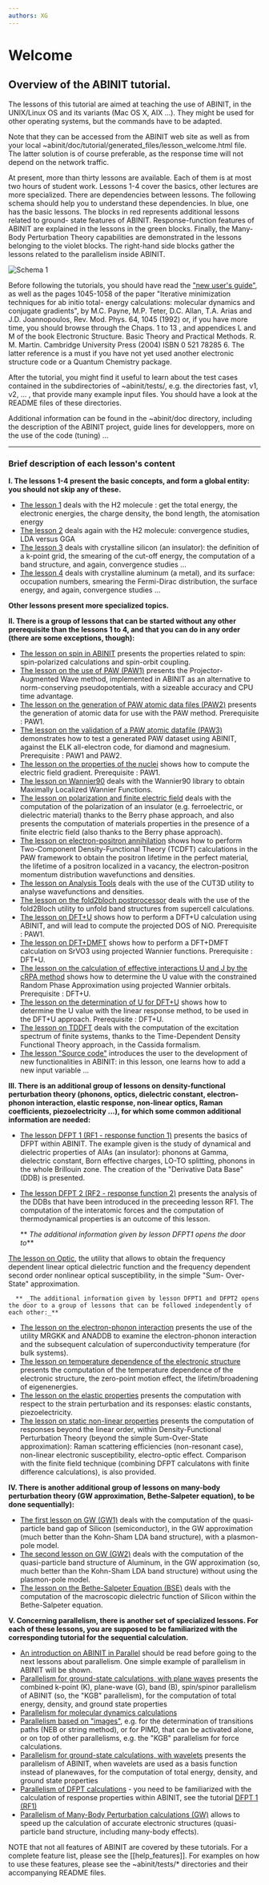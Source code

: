 ```yaml
---
authors: XG
---
```


# Welcome  

## Overview of the ABINIT tutorial.  

The lessons of this tutorial are aimed at teaching the use of ABINIT, in the
UNIX/Linux OS and its variants (Mac OS X, AIX ...). They might be used for
other operating systems, but the commands have to be adapted.

Note that they can be accessed from the ABINIT web site as well as from your
local ~abinit/doc/tutorial/generated_files/lesson_welcome.html file. The
latter solution is of course preferable, as the response time will not depend
on the network traffic.

At present, more than thirty lessons are available. Each of them is at most
two hours of student work. Lessons 1-4 cover the basics, other lectures are
more specialized. There are dependencies between lessons. The following schema
should help you to understand these dependencies. In blue, one has the basic
lessons. The blocks in red represents additional lessons related to ground-
state features of ABINIT. Response-function features of ABINIT are explained
in the lessons in the green blocks. Finally, the Many-Body Perturbation Theory
capabilities are demonstrated in the lessons belonging to the violet blocks.
The right-hand side blocks gather the lessons related to the parallelism
inside ABINIT.

![Schema 1](../documents/lesson_welcome/tutorial_flowchart_v6.png)

Before following the tutorials, you should have read the [ "new user's
guide"](../../users/generated_files/help_new_user.html), as well as the pages
1045-1058 of the paper "Iterative minimization techniques for ab initio total-
energy calculations: molecular dynamics and conjugate gradients", by M.C.
Payne, M.P. Teter, D.C. Allan, T.A. Arias and J.D. Joannopoulos, Rev. Mod.
Phys. 64, 1045 (1992) or, if you have more time, you should browse through the
Chaps. 1 to 13 , and appendices L and M of the book Electronic Structure.
Basic Theory and Practical Methods. R. M. Martin. Cambridge University Press
(2004) ISBN 0 521 78285 6. The latter reference is a must if you have not yet
used another electronic structure code or a Quantum Chemistry package.

After the tutorial, you might find it useful to learn about the test cases
contained in the subdirectories of ~abinit/tests/, e.g. the directories fast,
v1, v2, ... , that provide many example input files. You should have a look at
the README files of these directories.

Additional information can be found in the ~abinit/doc directory, including
the description of the ABINIT project, guide lines for developpers, more on
the use of the code (tuning) ...

* * *

### Brief description of each lesson's content

**I. The lessons 1-4 present the basic concepts, and form a global entity: you
should not skip any of these.**

  * [The lesson 1](lesson_base1.html) deals with the H2 molecule : get the total energy, the electronic energies, the charge density, the bond length, the atomisation energy 
  * [The lesson 2](lesson_base2.html) deals again with the H2 molecule: convergence studies, LDA versus GGA 
  * [The lesson 3](lesson_base3.html) deals with crystalline silicon (an insulator): the definition of a k-point grid, the smearing of the cut-off energy, the computation of a band structure, and again, convergence studies ...
  * [The lesson 4](lesson_base4.html) deals with crystalline aluminum (a metal), and its surface: occupation numbers, smearing the Fermi-Dirac distribution, the surface energy, and again, convergence studies ...

**Other lessons present more specialized topics.**

**II. There is a group of lessons that can be started without any other
prerequisite than the lessons 1 to 4, and that you can do in any order (there
are some exceptions, though):**

  * [The lesson on spin in ABINIT](lesson_spin.html) presents the properties related to spin: spin-polarized calculations and spin-orbit coupling. 
  * [The lesson on the use of PAW (PAW1)](lesson_paw1.html) presents the Projector-Augmented Wave method, implemented in ABINIT as an alternative to norm-conserving pseudopotentials, with a sizeable accuracy and CPU time advantage.
  * [The lesson on the generation of PAW atomic data files (PAW2)](lesson_paw2.html) presents the generation of atomic data for use with the PAW method. Prerequisite : PAW1.
  * [The lesson on the validation of a PAW atomic datafile (PAW3)](lesson_paw3.html) demonstrates how to test a generated PAW dataset using ABINIT, against the ELK all-electron code, for diamond and magnesium. Prerequisite : PAW1 and PAW2.
  * [The lesson on the properties of the nuclei](lesson_nuc.html) shows how to compute the electric field gradient. Prerequisite : PAW1.
  * [The lesson on Wannier90](lesson_wannier90.html) deals with the Wannier90 library to obtain Maximally Localized Wannier Functions.
  * [The lesson on polarization and finite electric field](lesson_ffield.html) deals with the computation of the polarization of an insulator (e.g. ferroelectric, or dielectric material) thanks to the Berry phase approach, and also presents the computation of materials properties in the presence of a finite electric field (also thanks to the Berry phase approach).
  * [The lesson on electron-positron annihilation](lesson_positron.html) shows how to perform Two-Component Density-Functional Theory (TCDFT) calculations in the PAW framework to obtain the positron lifetime in the perfect material, the lifetime of a positron localized in a vacancy, the electron-positron momentum distribution wavefunctions and densities. 
  * [The lesson on Analysis Tools](lesson_analysis_tools.html) deals with the use of the CUT3D utility to analyse wavefunctions and densities.
  * [The lesson on the fold2bloch postprocessor](lesson_fold2bloch.html) deals with the use of the fold2Bloch utility to unfold band structures from supercell calculations.
  * [The lesson on DFT+U](lesson_dftu.html) shows how to perform a DFT+U calculation using ABINIT, and will lead to compute the projected DOS of NiO. Prerequisite : PAW1.
  * [The lesson on DFT+DMFT](lesson_dmft.html) shows how to perform a DFT+DMFT calculation on SrVO3 using projected Wannier functions. Prerequisite : DFT+U.
  * [The lesson on the calculation of effective interactions U and J by the cRPA method](lesson_ucalc_crpa.html) shows how to determine the U value with the constrained Random Phase Approximation using projected Wannier orbitals. Prerequisite : DFT+U.
  * [The lesson on the determination of U for DFT+U](lesson_udet.html) shows how to determine the U value with the linear response method, to be used in the DFT+U approach. Prerequisite : DFT+U.
  * [The lesson on TDDFT](lesson_tddft.html) deals with the computation of the excitation spectrum of finite systems, thanks to the Time-Dependent Density Functional Theory approach, in the Cassida formalism.
  * [The lesson "Source code"](lesson_source_code.html) introduces the user to the development of new functionalities in ABINIT: in this lesson, one learns how to add a new input variable ...

**III. There is an additional group of lessons on density-functional
perturbation theory (phonons, optics, dielectric constant, electron-phonon
interaction, elastic response, non-linear optics, Raman coefficients,
piezoelectricity ...), for which some common additional information are
needed:**

  * [The lesson DFPT 1 (RF1 - response function 1)](lesson_rf1.html) presents the basics of DFPT within ABINIT. The example given is the study of dynamical and dielectric properties of AlAs (an insulator): phonons at Gamma, dielectric constant, Born effective charges, LO-TO splitting, phonons in the whole Brillouin zone. The creation of the "Derivative Data Base" (DDB) is presented.
  * [The lesson DFPT 2 (RF2 - response function 2)](lesson_rf2.html) presents the analysis of the DDBs that have been introduced in the preceeding lesson RF1. The computation of the interatomic forces and the computation of thermodynamical properties is an outcome of this lesson.

      ** _The additional information given by lesson DFPT1 opens the door to_**

[The lesson on Optic](lesson_optic.html), the utility that allows to obtain
the frequency dependent linear optical dielectric function and the frequency
dependent second order nonlinear optical susceptibility, in the simple "Sum-
Over-State" approximation.

      ** _The additional information given by lesson DFPT1 and DFPT2 opens the door to a group of lessons that can be followed independently of each other:_**

  * [The lesson on the electron-phonon interaction](lesson_eph.html) presents the use of the utility MRGKK and ANADDB to examine the electron-phonon interaction and the subsequent calculation of superconductivity temperature (for bulk systems).
  * [The lesson on temperature dependence of the electronic structure](lesson_tdepes.html) presents the computation of the temperature dependence of the electronic structure, the zero-point motion effect, the lifetim/broadening of eigenenergies.
  * [The lesson on the elastic properties](lesson_elastic.html) presents the computation with respect to the strain perturbation and its responses: elastic constants, piezoelectricity.
  * [The lesson on static non-linear properties](lesson_nlo.html) presents the computation of responses beyond the linear order, within Density-Functional Perturbation Theory (beyond the simple Sum-Over-State approximation): Raman scattering efficiencies (non-resonant case), non-linear electronic susceptibility, electro-optic effect. Comparison with the finite field technique (combining DFPT calculatons with finite difference calculations), is also provided.

**IV. There is another additional group of lessons on many-body perturbation
theory (GW approximation, Bethe-Salpeter equation), to be done
sequentially):**

  * [The first lesson on GW (GW1)](lesson_gw1.html) deals with the computation of the quasi-particle band gap of Silicon (semiconductor), in the GW approximation (much better than the Kohn-Sham LDA band structure), with a plasmon-pole model. 
  * [The second lesson on GW (GW2)](lesson_gw2.html) deals with the computation of the quasi-particle band structure of Aluminum, in the GW approximation (so, much better than the Kohn-Sham LDA band structure) without using the plasmon-pole model. 
  * [The lesson on the Bethe-Salpeter Equation (BSE)](lesson_bse.html) deals with the computation of the macroscopic dielectric function of Silicon within the Bethe-Salpeter equation. 

**V. Concerning parallelism, there is another set of specialized lessons. For
each of these lessons, you are supposed to be familiarized with the
corresponding tutorial for the sequential calculation.**

  * [An introduction on ABINIT in Parallel](lesson_basepar.html) should be read before going to the next lessons about parallelism. One simple example of parallelism in ABINIT will be shown.
  * [Parallelism for ground-state calculations, with plane waves](lesson_paral_gspw.html) presents the combined k-point (K), plane-wave (G), band (B), spin/spinor parallelism of ABINIT (so, the "KGB" parallelism), for the computation of total energy, density, and ground state properties 
  * [Parallelism for molecular dynamics calculations](lesson_paral_moldyn.html)
  * [Parallelism based on "images"](lesson_paral_images.html), e.g. for the determination of transitions paths (NEB or string method), or for PIMD, that can be activated alone, or on top of other parallelisms, e.g. the "KGB" parallelism for force calculations.
  * [Parallelism for ground-state calculations, with wavelets](lesson_paral_gswvl.html) presents the parallelism of ABINIT, when wavelets are used as a basis function instead of planewaves, for the computation of total energy, density, and ground state properties
  * [Parallelism of DFPT calculations](lesson_paral_dfpt.html) \- you need to be familiarized with the calculation of response properties within ABINIT, see the tutorial [ DFPT 1 (RF1)](lesson_rf1.html)
  * [Parallelism of Many-Body Perturbation calculations (GW)](lesson_paral_mbt.html) allows to speed up the calculation of accurate electronic structures (quasi-particle band structure, including many-body effects).

NOTE that not all features of ABINIT are covered by these tutorials. For a
complete feature list, please see the [[help_features]]. For examples on how
to use these features, please see the ~abinit/tests/* directories and their
accompanying README files.

